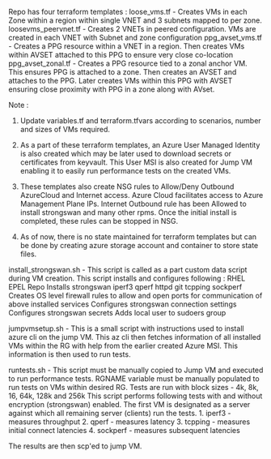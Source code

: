 Repo has four terraform templates :
loose_vms.tf - Creates VMs in each Zone within a region within single VNET and 3 subnets mapped to per zone.
loosevms_peervnet.tf - Creates 2 VNETs in peered configuration. VMs are created in each VNET with Subnet and zone configuration
ppg_avset_vms.tf - Creates a PPG resource within a VNET in a region. Then creates VMs within AVSET attached to this PPG to ensure very close co-location
ppg_avset_zonal.tf - Creates a PPG resource tied to a zonal anchor VM. This ensures PPG is attached to a zone. Then creates an AVSET and attaches to the PPG. Later creates VMs within this PPG with AVSET ensuring close proximity with PPG in a zone along with AVset.


Note :
1. Update variables.tf and terraform.tfvars according to scenarios, number and sizes of VMs required.

2. As a part of these terraform templates, an Azure User Managed Identity is also created which may be later used to download secrets or certificates from keyvault.
This User MSI is also created for Jump VM enabling it to easily run performance tests on the created VMs.

3. These templates also create NSG rules to Allow/Deny Outbound AzureCloud and Internet access. Azure Cloud facilitates access to Azure Management Plane IPs. Internet Outbound rule has been Allowed to install strongswan and many other rpms. Once the initial install is completed, these rules can be stopped in NSG.

4. As of now, there is no state maintained for terraform templates but can be done by creating azure storage account and container to store state files.


install_strongswan.sh - This script is called as a part custom data script during VM creation. This script installs and configures following :
	RHEL EPEL Repo
	Installs strongswan iperf3 qperf httpd git tcpping sockperf
	Creates OS level firewall rules to allow and open ports for communication of above installed services
	Configures strongswan connection settings
	Configures strongswan secrets
	Adds local user to sudoers group 
	

jumpvmsetup.sh - This is a small script with instructions used to install azure cli on the jump VM.
This az cli then fetches information of all installed VMs within the RG with help from the earlier created Azure MSI. This information is then used to run tests.

runtests.sh - This script must be manually copied to Jump VM and executed to run performance tests.
RGNAME variable must be manually populated to run tests on VMs within desired RG.
Tests are run with block sizes - 4k, 8k, 16, 64k, 128k and 256k
This script performs following tests with and without encryption (strongswan) enabled. The first VM is designated as a server against which all remaining server (clients) run the tests.
	1. iperf3 - measures throughput 
	2. qperf - measures latency
	3. tcpping - measures initial connect latencies
	4. sockperf - measures subsequent latencies

The results are then scp'ed to jump VM.

	
	


